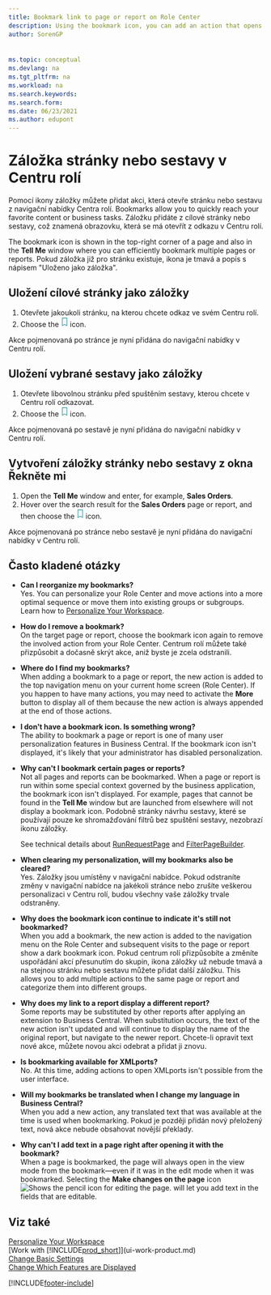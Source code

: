 ```yaml
---
title: Bookmark link to page or report on Role Center
description: Using the bookmark icon, you can add an action that opens a page or report from the navigation menu of your Role Center.
author: SorenGP


ms.topic: conceptual
ms.devlang: na
ms.tgt_pltfrm: na
ms.workload: na
ms.search.keywords:
ms.search.form:
ms.date: 06/23/2021
ms.author: edupont
---
```


# Záložka stránky nebo sestavy v Centru rolí
Pomocí ikony záložky můžete přidat akci, která otevře stránku nebo sestavu z navigační nabídky Centra rolí. Bookmarks allow you to quickly reach your favorite content or business tasks. Záložku přidáte z cílové stránky nebo sestavy, což znamená obrazovku, která se má otevřít z odkazu v Centru rolí.

The bookmark icon is shown in the top-right corner of a page and also in the **Tell Me** window where you can efficiently bookmark multiple pages or reports. Pokud záložka již pro stránku existuje, ikona je tmavá a popis s nápisem "Uloženo jako záložka".

## Uložení cílové stránky jako záložky
1. Otevřete jakoukoli stránku, na kterou chcete odkaz ve svém Centru rolí.
2. Choose the ![Bookmark.](media/ui_bookmark_icon.png "Bookmark") icon.

Akce pojmenovaná po stránce je nyní přidána do navigační nabídky v Centru rolí.

## Uložení vybrané sestavy jako záložky
1. Otevřete libovolnou stránku před spuštěním sestavy, kterou chcete v Centru rolí odkazovat.
2. Choose the ![Bookmark.](media/ui_bookmark_icon.png "Bookmark") icon.

Akce pojmenovaná po sestavě je nyní přidána do navigační nabídky v Centru rolí.

## Vytvoření záložky stránky nebo sestavy z okna Řekněte mi
1. Open the **Tell Me** window and enter, for example, **Sales Orders**.
2. Hover over the search result for the **Sales Orders** page or report, and then choose the ![Bookmark.](media/ui_bookmark_icon.png "Bookmark") icon.

Akce pojmenovaná po stránce nebo sestavě je nyní přidána do navigační nabídky v Centru rolí.


## Často kladené otázky

- **Can I reorganize my bookmarks?**  
   Yes. You can personalize your Role Center and move actions into a more optimal sequence or move them into existing groups or subgroups.  
   Learn how to [Personalize Your Workspace](ui-personalization-user.md).

- **How do I remove a bookmark?**  
   On the target page or report, choose the bookmark icon again to remove the involved action from your Role Center. Centrum rolí můžete také přizpůsobit a dočasně skrýt akce, aniž byste je zcela odstranili.

- **Where do I find my bookmarks?**  
   When adding a bookmark to a page or report, the new action is added to the top navigation menu on your current home screen (Role Center). If you happen to have many actions, you may need to activate the **More** button to display all of them because the new action is always appended at the end of those actions.
<!-- Should we add a screenshot here? -->

- **I don't have a bookmark icon. Is something wrong?**  
   The ability to bookmark a page or report is one of many user personalization features in Business Central. If the bookmark icon isn't displayed, it's likely that your administrator has disabled personalization.

- **Why can't I bookmark certain pages or reports?**  
   Not all pages and reports can be bookmarked. When a page or report is run within some special context governed by the business application, the bookmark icon isn't displayed. For example, pages that cannot be found in the **Tell Me** window but are launched from elsewhere will not display a bookmark icon. Podobně stránky návrhu sestavy, které se používají pouze ke shromažďování filtrů bez spuštění sestavy, nezobrazí ikonu záložky.

   See technical details about [RunRequestPage](/dynamics365/business-central/dev-itpro/developer/methods-auto/report/reportinstance-runrequestpage-method) and [FilterPageBuilder](/dynamics365/business-central/dev-itpro/developer/methods-auto/filterpagebuilder/filterpagebuilder-data-type).

- **When clearing my personalization, will my bookmarks also be cleared?**  
   Yes. Záložky jsou umístěny v navigační nabídce. Pokud odstraníte změny v navigační nabídce na jakékoli stránce nebo zrušíte veškerou personalizaci v Centru rolí, budou všechny vaše záložky trvale odstraněny.

- **Why does the bookmark icon continue to indicate it's still not bookmarked?**  
   When you add a bookmark, the new action is added to the navigation menu on the Role Center and subsequent visits to the page or report show a dark bookmark icon. Pokud centrum rolí přizpůsobíte a změníte uspořádání akcí přesunutím do skupin, ikona záložky už nebude tmavá a na stejnou stránku nebo sestavu můžete přidat další záložku. This allows you to add multiple actions to the same page or report and categorize them into different groups.

- **Why does my link to a report display a different report?**  
   Some reports may be substituted by other reports after applying an extension to Business Central. When substitution occurs, the text of the new action isn't updated and will continue to display the name of the original report, but navigate to the newer report. Chcete-li opravit text nové akce, můžete novou akci odebrat a přidat ji znovu.
<!-- For more information on report substitution, see this link UNAVAILABLE AT THIS TIME -->

- **Is bookmarking available for XMLports?**  
   No. At this time, adding actions to open XMLports isn't possible from the user interface.

- **Will my bookmarks be translated when I change my language in Business Central?**  
   When you add a new action, any translated text that was available at the time is used when bookmarking. Pokud je později přidán nový přeložený text, nová akce nebude obsahovat novější překlady.

- **Why can't I add text in a page right after opening it with the bookmark?**<br>
   When a page is bookmarked, the page will always open in the view mode from the bookmark&mdash;even if it was in the edit mode when it was bookmarked. Selecting the **Make changes on the page** icon ![Shows the pencil icon for editing the page.](media/edit-pencil.png) will let you add text in the fields that are editable.


## Viz také
[Personalize Your Workspace](ui-personalization-user.md)  
[Work with [!INCLUDE[prod_short](includes/prod_short.md)]](ui-work-product.md)  
[Change Basic Settings](ui-change-basic-settings.md)  
[Change Which Features are Displayed](ui-experiences.md)


[!INCLUDE[footer-include](includes/footer-banner.md)]
